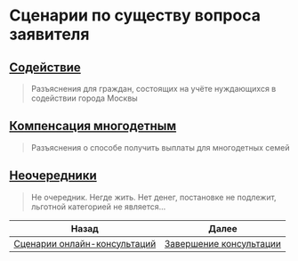 
   
# Сценарии по существу вопроса заявителя  
## [Содействие](./%D0%A1%D0%BE%D0%B4%D0%B5%D0%B9%D1%81%D1%82%D0%B2%D0%B8%D0%B5.md#)  
> Разъяснения для граждан, состоящих на учёте нуждающихся в содействии города Москвы  
## [Компенсация многодетным](./%D0%9A%D0%BE%D0%BC%D0%BF%D0%B5%D0%BD%D1%81%D0%B0%D1%86%D0%B8%D1%8F%20%D0%BC%D0%BD%D0%BE%D0%B3%D0%BE%D0%B4%D0%B5%D1%82%D0%BD%D1%8B%D0%BC.md#)  
> Разъяснения о способе получить выплаты для многодетных семей  
## [Неочередники](./%D0%9D%D0%B5%D0%BE%D1%87%D0%B5%D1%80%D0%B5%D0%B4%D0%BD%D0%B8%D0%BA%D0%B8.md#)  
> Не очередник. Негде жить. Нет денег, постановке не подлежит, льготной категорией не является...  
  
| Назад                                                           | Далее                               |  
| --------------------------------------------------------------- | ----------------------------------- |  
| [Сценарии онлайн-консультаций](../%D0%A1%D1%86%D0%B5%D0%BD%D0%B0%D1%80%D0%B8%D0%B8%20%D0%BE%D0%BD%D0%BB%D0%B0%D0%B9%D0%BD-%D0%BA%D0%BE%D0%BD%D1%81%D1%83%D0%BB%D1%8C%D1%82%D0%B0%D1%86%D0%B8%D0%B9.md#) | [Завершение консультации](../%D0%A3%D0%BD%D0%B8%D0%B2%D0%B5%D1%80%D1%81%D0%B0%D0%BB%D1%8C%D0%BD%D1%8B%D0%B5/%D0%92%D1%8B%D1%85%D0%BE%D0%B4.md#) |  
